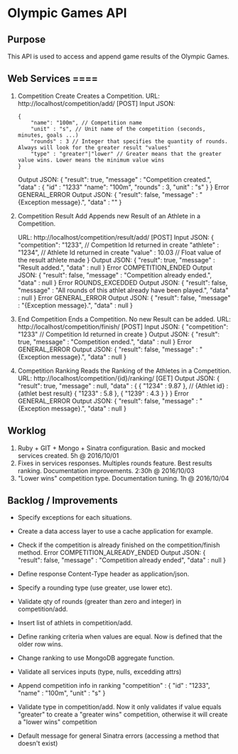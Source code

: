 # Olympic Games API

## Purpose 

This API is used to access and append game results of the Olympic Games.


## Web Services ====

1. Competition Create
	Creates a Competition.
	URL: http://localhost/competition/add/ [POST]
	Input JSON:
	```
	{
		"name": "100m", // Competition name
		"unit" : "s", // Unit name of the competition (seconds, minutes, goals ...)
		"rounds" : 3 // Integer that specifies the quantity of rounds. Always will look for the greater result "values"
		"type" : "greater"|"lower" // Greater means that the greater value wins. Lower means the minimum value wins
	}
	```
	Output JSON:
	{
		"result": true,
		"message" : "Competition created.",
		"data" : {
			"id" : "1233"
			"name": "100m",
			"rounds" : 3,
			"unit" : "s"
		}
	}
	Error GENERAL_ERROR Output JSON:
	{
		"result": false,
		"message" : "{Exception message}.",
		"data" : ""
	}

2. Competition Result Add
	Appends new Result of an Athlete in a Competition.

	URL: http://localhost/competition/result/add/ [POST]
	Input JSON:
	{
		"competition": "1233", // Competition Id returned in create
		"athlete" : "1234", // Athlete Id returned in create
		"value" : 10.03 // Float value of the result athlete made
	}
	Output JSON:
	{
		"result": true,
		"message" : "Result added.",
		"data" : null
	}
	Error COMPETITION_ENDED Output JSON:
	{
		"result": false,
		"message" : "Competition already ended.",
		"data" : null
	}
	Error ROUNDS_EXCEDDED Output JSON:
	{
		"result": false,
		"message" : "All rounds of this athlet already have been played.",
		"data" : null
	}
	Error GENERAL_ERROR Output JSON:
	{
		"result": false,
		"message" : "{Exception message}.",
		"data" : null
	}

3. End Competition
	Ends a Competition. No new Result can be added. 
	URL: http://localhost/competition/finish/ [POST]
	Input JSON:
	{
		"competition": "1233" // Competition Id returned in create
	}
	Output JSON:
	{
		"result": true,
		"message" : "Competition ended.",
		"data" : null
	}
	Error GENERAL_ERROR Output JSON:
	{
		"result": false,
		"message" : "{Exception message}.",
		"data" : null
	}

4. Competition Ranking
	Reads the Ranking of the Athletes in a Competition.
	URL: http://localhost/competition/{id}/ranking/ [GET]
	Output JSON:
	{
		"result": true,
		"message" : null,
		"data" : {
			{ "1234" : 9.87 }, // {Athlet id} : {athlet best result}
			{ "1233" : 5.8 },
			{ "1239" : 4.3 }
		}
	}
	Error GENERAL_ERROR Output JSON:
	{
		"result": false,
		"message" : "{Exception message}.",
		"data" : null
	}


## Worklog

1. Ruby + GIT + Mongo + Sinatra configuration. Basic and mocked services created. 5h @ 2016/10/01
2. Fixes in services responses. Multiples rounds feature. Best results ranking. Documentation improvements. 2:30h @ 2016/10/03
3. "Lower wins" competition type. Documentation tuning. 1h @ 2016/10/04


## Backlog / Improvements

- Specify exceptions for each situations.
- Create a data access layer to use a cache application for example.
- Check if the competition is already finished on the competition/finish method.
	Error COMPETITION_ALREADY_ENDED Output JSON:
	{
		"result": false,
		"message" : "Competition already ended",
		"data" : null
	}

- Define response Content-Type header as application/json.
- Specify a rounding type (use greater, use lower etc).
- Validate qty of rounds (greater than zero and integer) in competition/add.

- Insert list of athlets in competition/add.
- Define ranking criteria when values are equal. Now is defined that the older row wins.
- Change ranking to use MongoDB aggregate function.
- Validate all services inputs (type, nulls, excedding attrs)
- Append competition info in ranking 
	"competition" : {
		"id" : "1233",
		"name" : "100m",
		"unit" : "s"
	}
- Validate type in competition/add. Now it only validates if value equals "greater" to create a "greater wins" competition, otherwise it will create a "lower wins" competition
- Default message for general Sinatra errors (accessing a method that doesn't exist) 
